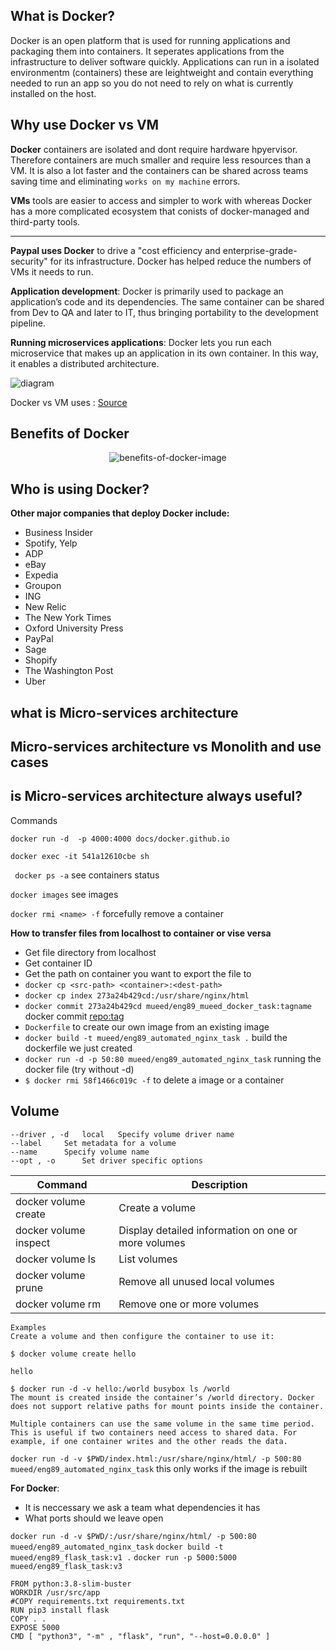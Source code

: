 <h2> What is Docker? </h2>

Docker is an open platform that is used for running applications and packaging them into containers. It seperates applications from the infrastructure to deliver software quickly. Applications can run in a isolated environmentm (containers) these are leightweight and contain everything needed to run an app so you do not need to rely on what is currently installed on the host.

<h2> Why use Docker vs VM </h2>

**Docker** containers are isolated and dont require hardware hpyervisor. Therefore containers are much smaller and require less resources than  a VM. It is also a lot faster and the containers can be shared across teams saving time and eliminating `works on my machine` errors.

**VMs** tools are easier to access and simpler to work with whereas Docker has a more complicated ecosystem that conists of docker-managed and third-party tools.

<hr>

**Paypal uses Docker** to drive a "cost efficiency and enterprise-grade-security" for its infrastructure. Docker has helped reduce the numbers of VMs it needs to run.

**Application development**: Docker is primarily used to package an application’s code and its dependencies. The same container can be shared from Dev to QA and later to IT, thus bringing portability to the development pipeline.

**Running microservices applications**: Docker lets you run each microservice that makes up an application in its own container. In this way, it enables a distributed architecture.

![diagram](contrainer-vs-vm.jpg)

Docker vs VM uses : [Source](https://www.aquasec.com/cloud-native-academy/docker-container/docker-containers-vs-virtual-machines/)


<h2> Benefits of Docker </h2>


<p align="center">
  <img src="benefits-of-docker.png" alt="benefits-of-docker-image"/>
</p>


<h2> Who is using Docker? </h2>

**Other major companies that deploy Docker include:**

- Business Insider
- Spotify, Yelp
- ADP
- eBay
- Expedia
- Groupon
- ING
- New Relic
- The New York Times
- Oxford University Press
- PayPal
- Sage
- Shopify
- The Washington Post
- Uber

<h2> what is Micro-services architecture <h2>

<h2> Micro-services architecture vs Monolith and use cases </h2>

<h2> is Micro-services architecture always useful? </h2>


Commands


`docker run -d  -p 4000:4000 docs/docker.github.io`

`docker exec -it 541a12610cbe sh`

` docker ps -a` see containers status

`docker images` see images

`docker rmi <name> -f` forcefully remove a container

**How to transfer files from localhost to container or vise versa**
- Get file directory from localhost
- Get container ID
- Get the path on container you want to export the file to
- `docker cp <src-path> <container>:<dest-path> `
- `docker cp index 273a24b429cd:/usr/share/nginx/html`
- `docker commit 273a24b429cd mueed/eng89_mueed_docker_task:tagname` docker commit <container> <repo:tag>
- `Dockerfile` to create our own image from an existing image
- `docker build -t mueed/eng89_automated_nginx_task .` build the dockerfile we just created 
- `docker run -d -p 50:80 mueed/eng89_automated_nginx_task` running the docker file (try without -d)
- `$ docker rmi 58f1466c019c -f` to delete a image or a container 

## Volume

```
--driver , -d	local	Specify volume driver name
--label		Set metadata for a volume
--name		Specify volume name
--opt , -o		Set driver specific options
```
| Command      | Description |
| ----------- | ----------- |
| docker volume create    | Create a volume       |
| docker volume inspect   | Display detailed information on one or more volumes  |
| docker volume ls    | 	List volumes |
| docker volume prune   | Remove all unused local volumes  |
| docker volume rm   | Remove one or more volumes|

```
Examples
Create a volume and then configure the container to use it:

$ docker volume create hello

hello

$ docker run -d -v hello:/world busybox ls /world
The mount is created inside the container’s /world directory. Docker does not support relative paths for mount points inside the container.

Multiple containers can use the same volume in the same time period. This is useful if two containers need access to shared data. For example, if one container writes and the other reads the data.
```

`docker run -d -v $PWD/index.html:/usr/share/nginx/html/ -p 500:80 mueed/eng89_automated_nginx_task` this only works if the image is rebuilt

**For Docker**:
- It is neccessary we ask a team what dependencies it has
- What ports should we leave open

`docker run -d -v $PWD/:/usr/share/nginx/html/ -p 500:80 mueed/eng89_automated_nginx_task`
`docker build -t mueed/eng89_flask_task:v1 .`
`docker run -p 5000:5000 mueed/eng89_flask_task:v3`

```Docker
FROM python:3.8-slim-buster
WORKDIR /usr/src/app
#COPY requirements.txt requirements.txt
RUN pip3 install flask
COPY . .
EXPOSE 5000
CMD [ "python3", "-m" , "flask", "run", "--host=0.0.0.0" ]
```